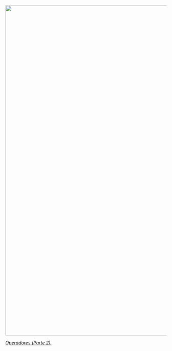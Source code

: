 <img src="https://e3z7c6v7.rocketcdn.me/blog/wp-content/uploads/2020/01/original-e8278705fab1f1036f26c2419edf8f0f.jpeg" width="1028">
  
<a href="https://www.youtube.com/watch?v=BP63NhITvao&t=2s"><i>Operadores (Parte 2).</i></a><span>

